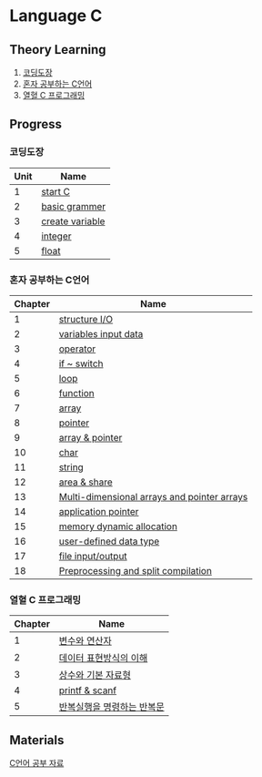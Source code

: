 # Language C

## Theory Learning
1. [코딩도장](https://dojang.io/course/view.php?id=2)
2. [혼자 공부하는 C언어]()
3. [열혈 C 프로그래밍]()

## Progress
### 코딩도장
| Unit | Name |
| :--- | ---- | 
| 1    | [start C](https://github.com/JYKai/C/tree/main/coding_dojang/unit1.%20start_C) |
| 2    | [basic grammer](https://github.com/JYKai/C/tree/main/coding_dojang/unit2.%20basic_grammer) |
| 3    | [create variable](https://github.com/JYKai/C/tree/main/coding_dojang/unit3.%20create_variable) |
| 4    | [integer](https://github.com/JYKai/C/tree/main/coding_dojang/unit4.%20integer) |
| 5    | [float](https://github.com/JYKai/C/tree/main/coding_dojang/unit5.%20float) |


### 혼자 공부하는 C언어
| Chapter | Name |
| :--- | ---- | 
| 1    | [structure I/O](https://github.com/JYKai/C/tree/main/C_basics/01_structure_io) |
| 2    | [variables input data](https://github.com/JYKai/C/tree/main/C_basics/02_variables_input_data) |
| 3    | [operator](https://github.com/JYKai/C/tree/main/C_basics/03_operator) |
| 4    | [if ~ switch](https://github.com/JYKai/C/tree/main/C_basics/04_if_switch) |
| 5    | [loop](https://github.com/JYKai/C/tree/main/C_basics/05_loop) |
| 6    | [function](https://github.com/JYKai/C/tree/main/C_basics/06_function) |
| 7    | [array](https://github.com/JYKai/C/tree/main/C_basics/07_array) |
| 8    | [pointer](https://github.com/JYKai/C/tree/main/C_basics/08_pointer) |
| 9    | [array & pointer](https://github.com/JYKai/C/tree/main/C_basics/09_array_pointer) |
| 10    | [char](https://github.com/JYKai/C/tree/main/C_basics/10_char) |
| 11    | [string](https://github.com/JYKai/C/tree/main/C_basics/11_string) |
| 12    | [area & share](https://github.com/JYKai/C/tree/main/C_basics/12_area_share) |
| 13    | [Multi-dimensional arrays and pointer arrays](https://github.com/JYKai/C/tree/main/C_basics/13_multi_pointer_array) |
| 14    | [application pointer](https://github.com/JYKai/C/tree/main/C_basics/14_application_pointer) |
| 15    | [memory dynamic allocation](https://github.com/JYKai/C/tree/main/C_basics/15_memory_dynamic_allocation) |
| 16    | [user-defined data type](https://github.com/JYKai/C/tree/main/C_basics/16_user-defined_data_type) |
| 17    | [file input/output](https://github.com/JYKai/C/tree/main/C_basics/17_file_input_output) |
| 18    | [Preprocessing and split compilation](https://github.com/JYKai/C/tree/main/C_basics/18_preprocessing_compile) |


### 열혈 C 프로그래밍
| Chapter | Name |
| :--- | ---- | 
| 1    | [변수와 연산자](https://github.com/JYKai/C/tree/main/C_basics/01_variables_operators) |
| 2    | [데이터 표현방식의 이해](https://github.com/JYKai/C/tree/main/C_basics/02_representation_data) |
| 3    | [상수와 기본 자료형](https://github.com/JYKai/C/tree/main/C_basics/03_constants_basic_data_types) |
| 4    | [printf & scanf](https://github.com/JYKai/C/tree/main/coding_dojang/04_printf_scanf) |
| 5    | [반복실행을 명령하는 반복문](https://github.com/JYKai/C/tree/main/coding_dojang/05_loop) |


## Materials
[C언어 공부 자료](https://github.com/innovationacademy-kr/hitchhikers_guide/blob/main/c.md)